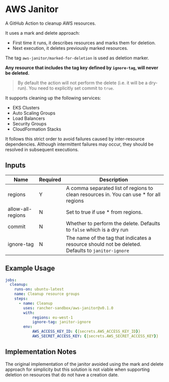 # AWS Janitor

A GitHub Action to cleanup AWS resources.

It uses a mark and delete approach:
- First time it runs, it describes resources and marks them for deletion.
- Next execution, it deletes previously marked resources.

The tag `aws-janitor/marked-for-deletion` is used as deletion marker.

**Any resource that includes the tag key defined by `ignore-tag`, will never be deleted.**

> By default the action will not perform the delete (i.e. it will be a dry-run). You need to explicitly set commit to `true`.

It supports cleaning up the following services:

- EKS Clusters
- Auto Scaling Groups
- Load Balancers
- Security Groups
- CloudFormation Stacks

It follows this strict order to avoid failures caused by inter-resource dependencies. Although intermittent failures may occur, they should be resolved in subsequent executions.

## Inputs

| Name              | Required | Description                                                                                       |
| ----------------- | -------- | ------------------------------------------------------------------------------------------------- |
| regions           | Y        | A comma separated list of regions to clean resources in. You can use * for all regions            |
| allow-all-regions | N        | Set to true if use * from regions.                                                                |
| commit            | N        | Whether to perform the delete. Defaults to `false` which is a dry run                             |
| ignore-tag        | N        | The name of the tag that indicates a resource should not be deleted. Defaults to `janitor-ignore` |

## Example Usage

```yaml
jobs:
  cleanup:
    runs-on: ubuntu-latest
    name: Cleanup resource groups
    steps:
      - name: Cleanup
        uses: rancher-sandbox/aws-janitor@v0.1.0
        with:
            regions: eu-west-1
            ignore-tag: janitor-ignore
        env:
            AWS_ACCESS_KEY_ID: {{secrets.AWS_ACCESS_KEY_ID}}
            AWS_SECRET_ACCESS_KEY: {{secrets.AWS_SECRET_ACCESS_KEY}}
```

## Implementation Notes

The original implementation of the janitor avoided using the mark and delete approach for simplicity but this solution is not viable when supporting deletion on resources that do not have a creation date.
